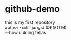 # github-demo
this is my first repository 
<br>
author -sahil jangid (DPG ITM) <br>
--how u doing fellas